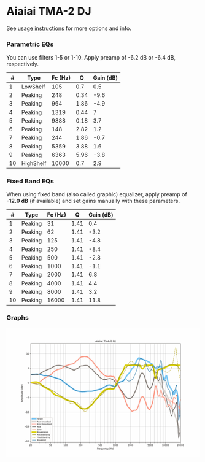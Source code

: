 # Aiaiai TMA-2 DJ
See [usage instructions](https://github.com/jaakkopasanen/AutoEq#usage) for more options and info.

### Parametric EQs
You can use filters 1-5 or 1-10. Apply preamp of -6.2 dB or -6.4 dB, respectively.

|   # | Type      |   Fc (Hz) |    Q |   Gain (dB) |
|-----|-----------|-----------|------|-------------|
|   1 | LowShelf  |       105 | 0.7  |         0.5 |
|   2 | Peaking   |       248 | 0.34 |        -9.6 |
|   3 | Peaking   |       964 | 1.86 |        -4.9 |
|   4 | Peaking   |      1319 | 0.44 |         7   |
|   5 | Peaking   |      9888 | 0.18 |         3.7 |
|   6 | Peaking   |       148 | 2.82 |         1.2 |
|   7 | Peaking   |       244 | 1.86 |        -0.7 |
|   8 | Peaking   |      5359 | 3.88 |         1.6 |
|   9 | Peaking   |      6363 | 5.96 |        -3.8 |
|  10 | HighShelf |     10000 | 0.7  |         2.9 |

### Fixed Band EQs
When using fixed band (also called graphic) equalizer, apply preamp of **-12.0 dB** (if available) and set gains manually with these parameters.

|   # | Type    |   Fc (Hz) |    Q |   Gain (dB) |
|-----|---------|-----------|------|-------------|
|   1 | Peaking |        31 | 1.41 |         0.4 |
|   2 | Peaking |        62 | 1.41 |        -3.2 |
|   3 | Peaking |       125 | 1.41 |        -4.8 |
|   4 | Peaking |       250 | 1.41 |        -8.4 |
|   5 | Peaking |       500 | 1.41 |        -2.8 |
|   6 | Peaking |      1000 | 1.41 |        -1.1 |
|   7 | Peaking |      2000 | 1.41 |         6.8 |
|   8 | Peaking |      4000 | 1.41 |         4.4 |
|   9 | Peaking |      8000 | 1.41 |         3.2 |
|  10 | Peaking |     16000 | 1.41 |        11.8 |

### Graphs
![](./Aiaiai%20TMA-2%20DJ.png)
